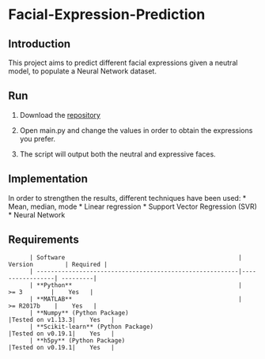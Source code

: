 # Facial-Expression-Prediction

## Introduction
This project aims to predict different facial expressions given a neutral model, to populate a Neural Network dataset.

## Run
1. Download the [repository](https://github.com/fralomba/Facial-Expression-Prediction.git)

2. Open main.py and change the values in order to obtain the expressions you prefer.

3. The script will output both the neutral and expressive faces.

## Implementation
In order to strengthen the results, different techniques have been used:
	* Mean, median, mode
	* Linear regression
	* Support Vector Regression (SVR)
	* Neural Network

## Requirements
	      | Software                                                 | Version         | Required |
	      | ---------------------------------------------------------|-----------------| ---------|
	      | **Python**                                               |     >= 3        |    Yes   |
	      | **MATLAB**                                               |    >= R2017b    |    Yes   |
	      | **Numpy** (Python Package)                               |Tested on v1.13.3|    Yes   |
	      | **Scikit-learn** (Python Package)                        |Tested on v0.19.1|    Yes   |
	      | **h5py** (Python Package)                                |Tested on v0.19.1|    Yes   |
